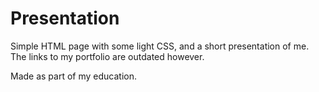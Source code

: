 # Presentation
Simple HTML page with some light CSS, and a short presentation of me. The links to my portfolio are outdated however.

Made as part of my education.

